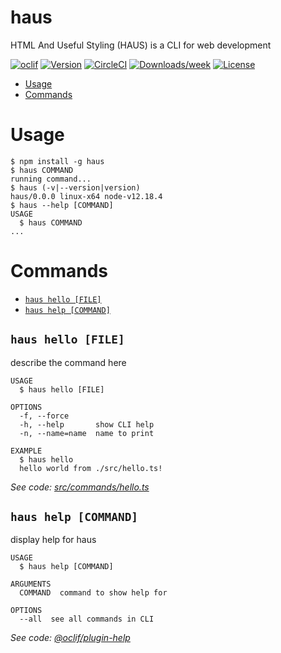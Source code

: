 haus
====

HTML And Useful Styling (HAUS) is a CLI for web development

[![oclif](https://img.shields.io/badge/cli-oclif-brightgreen.svg)](https://oclif.io)
[![Version](https://img.shields.io/npm/v/haus.svg)](https://npmjs.org/package/haus)
[![CircleCI](https://circleci.com/gh/rchillard/haus/tree/master.svg?style=shield)](https://circleci.com/gh/rchillard/haus/tree/master)
[![Downloads/week](https://img.shields.io/npm/dw/haus.svg)](https://npmjs.org/package/haus)
[![License](https://img.shields.io/npm/l/haus.svg)](https://github.com/rchillard/haus/blob/master/package.json)

<!-- toc -->
* [Usage](#usage)
* [Commands](#commands)
<!-- tocstop -->
# Usage
<!-- usage -->
```sh-session
$ npm install -g haus
$ haus COMMAND
running command...
$ haus (-v|--version|version)
haus/0.0.0 linux-x64 node-v12.18.4
$ haus --help [COMMAND]
USAGE
  $ haus COMMAND
...
```
<!-- usagestop -->
# Commands
<!-- commands -->
* [`haus hello [FILE]`](#haus-hello-file)
* [`haus help [COMMAND]`](#haus-help-command)

## `haus hello [FILE]`

describe the command here

```
USAGE
  $ haus hello [FILE]

OPTIONS
  -f, --force
  -h, --help       show CLI help
  -n, --name=name  name to print

EXAMPLE
  $ haus hello
  hello world from ./src/hello.ts!
```

_See code: [src/commands/hello.ts](https://github.com/rchillard/haus/blob/v0.0.0/src/commands/hello.ts)_

## `haus help [COMMAND]`

display help for haus

```
USAGE
  $ haus help [COMMAND]

ARGUMENTS
  COMMAND  command to show help for

OPTIONS
  --all  see all commands in CLI
```

_See code: [@oclif/plugin-help](https://github.com/oclif/plugin-help/blob/v3.2.0/src/commands/help.ts)_
<!-- commandsstop -->
